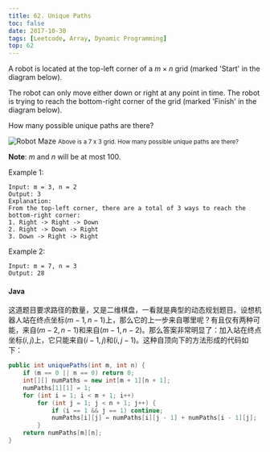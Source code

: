 ```yaml
---
title: 62. Unique Paths
toc: false
date: 2017-10-30
tags: [Leetcode, Array, Dynamic Programming]
top: 62
---
```


A robot is located at the top-left corner of a $m \times n$ grid (marked 'Start' in the diagram below).

The robot can only move either down or right at any point in time. The robot is trying to reach the bottom-right corner of the grid (marked 'Finish' in the diagram below).

How many possible unique paths are there?

![Robot Maze](http://or9a8nskt.bkt.clouddn.com/LeetCode62.png?imageslim)
<small>Above is a 7 x 3 grid. How many possible unique paths are there?</small>

**Note**: $m$ and $n$ will be at most 100.

Example 1:

```
Input: m = 3, n = 2
Output: 3
Explanation:
From the top-left corner, there are a total of 3 ways to reach the bottom-right corner:
1. Right -> Right -> Down
2. Right -> Down -> Right
3. Down -> Right -> Right
```

Example 2:

```
Input: m = 7, n = 3
Output: 28
```

#### Java

这道题目要求路径的数量，又是二维棋盘，一看就是典型的动态规划题目。设想机器人站在终点坐标($m-1, n-1$)上，那么它的上一步来自哪里呢？有且仅有两种可能，来自($m-2, n-1$)和来自($m-1, n-2$)。那么答案非常明显了：加入站在终点坐标($i, j$)上，它只能来自($i-1, j$)和($i, j-1$)。这种自顶向下的方法形成的代码如下：

```Java
public int uniquePaths(int m, int n) {
    if (m == 0 || n == 0) return 0;
    int[][] numPaths = new int[m + 1][n + 1];
    numPaths[1][1] = 1;
    for (int i = 1; i < m + 1; i++)
        for (int j = 1; j < n + 1; j++) {
            if (i == 1 && j == 1) continue;
            numPaths[i][j] = numPaths[i][j - 1] + numPaths[i - 1][j];
        }
    return numPaths[m][n];
}
```


